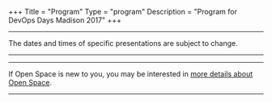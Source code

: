 +++
Title = "Program"
Type = "program"
Description = "Program for DevOps Days Madison 2017"
+++

<div class = "row">
  <div class = "col">
    <hr />
    The dates and times of specific presentations are subject to change.
    <hr />
  </div>
</div>

<div class = "row">
  <div class = "col">
    <hr />
    If Open Space is new to you, you may be interested in <a href="/pages/open-space-format">more details about Open Space</a>.
    <hr />
  </div>
</div>
